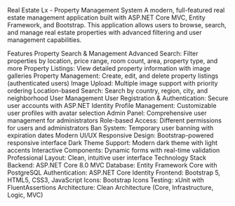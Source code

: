 Real Estate Lx - Property Management System
A modern, full-featured real estate management application built with ASP.NET Core MVC, Entity Framework, and Bootstrap. This application allows users to browse, search, and manage real estate properties with advanced filtering and user management capabilities.

Features
Property Search & Management
Advanced Search: Filter properties by location, price range, room count, area, property type, and more
Property Listings: View detailed property information with image galleries
Property Management: Create, edit, and delete property listings (authenticated users)
Image Upload: Multiple image support with priority ordering
Location-based Search: Search by country, region, city, and neighborhood
User Management
User Registration & Authentication: Secure user accounts with ASP.NET Identity
Profile Management: Customizable user profiles with avatar selection
Admin Panel: Comprehensive user management for administrators
Role-based Access: Different permissions for users and administrators
Ban System: Temporary user banning with expiration dates
Modern UI/UX
Responsive Design: Bootstrap-powered responsive interface
Dark Theme Support: Modern dark theme with light accents
Interactive Components: Dynamic forms with real-time validation
Professional Layout: Clean, intuitive user interface
Technology Stack
Backend: ASP.NET Core 8.0 MVC
Database: Entity Framework Core with PostgreSQL
Authentication: ASP.NET Core Identity
Frontend: Bootstrap 5, HTML5, CSS3, JavaScript
Icons: Bootstrap Icons
Testing: xUnit with FluentAssertions
Architecture: Clean Architecture (Core, Infrastructure, Logic, MVC)
